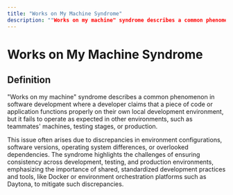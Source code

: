 ```yaml
---
title: "Works on My Machine Syndrome"
description: ""Works on my machine" syndrome describes a common phenomenon in software development where a developer claims that a piece of code or application functions properly on their own local development environment, but it fails to operate as expected in other environments, such as teammates' machines, testing stages, or production."
---
```


# Works on My Machine Syndrome

## Definition

"Works on my machine" syndrome describes a common phenomenon in software
development where a developer claims that a piece of code or application
functions properly on their own local development environment, but it fails to
operate as expected in other environments, such as teammates' machines, testing
stages, or production.

This issue often arises due to discrepancies in environment configurations,
software versions, operating system differences, or overlooked dependencies. The
syndrome highlights the challenges of ensuring consistency across development,
testing, and production environments, emphasizing the importance of shared,
standardized development practices and tools, like Docker or environment
orchestration platforms such as Daytona, to mitigate such discrepancies.
